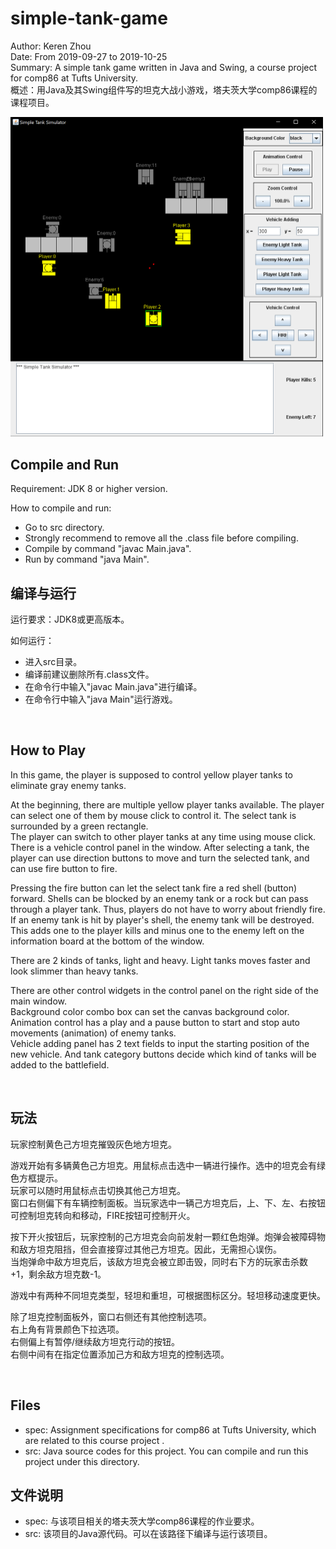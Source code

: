 # simple-tank-game
Author: Keren Zhou  
Date: From 2019-09-27 to 2019-10-25  
Summary: A simple tank game written in Java and Swing, a course project for comp86 at Tufts University.  
概述：用Java及其Swing组件写的坦克大战小游戏，塔夫茨大学comp86课程的课程项目。  

<img src="resource/screenshot.png" alt="screen shot" width="500"/>

<br>

## Compile and Run
Requirement: JDK 8 or higher version.  

How to compile and run:
* Go to src directory.
* Strongly recommend to remove all the .class file before compiling.
* Compile by command "javac Main.java".
* Run by command "java Main".

## 编译与运行
运行要求：JDK8或更高版本。  

如何运行：
* 进入src目录。
* 编译前建议删除所有.class文件。
* 在命令行中输入"javac Main.java"进行编译。
* 在命令行中输入"java Main"运行游戏。

<br>

## How to Play

In this game, the player is supposed to control yellow player tanks to eliminate gray enemy tanks.  

At the beginning, there are multiple yellow player tanks available. The player can select one of them by mouse click to control it. The select tank is surrounded by a green rectangle.  
The player can switch to other player tanks at any time using mouse click.  
There is a vehicle control panel in the window. After selecting a tank, the player can use direction buttons to move and turn the selected tank, and can use fire button to fire.  

Pressing the fire button can let the select tank fire a red shell (button) forward. 
Shells can be blocked by an enemy tank or a rock but can pass through a 
player tank. Thus, players do not have to worry about friendly fire.  
If an enemy tank is hit by player's shell, the enemy tank will be destroyed. This adds one to the player kills and minus one to the enemy left on the information board at the bottom of the window.  

There are 2 kinds of tanks, light and heavy. Light tanks moves faster and look slimmer than heavy tanks.  

There are other control widgets in the control panel on the right side 
of the main window.  
Background color combo box can set the canvas background color.  
Animation control has a play and a pause button to start and stop auto 
movements (animation) of enemy tanks.  
Vehicle adding panel has 2 text fields to input the starting position of 
the new vehicle. And tank category buttons decide which kind of tanks will 
be added to the battlefield.  

<br>

## 玩法
玩家控制黄色己方坦克摧毁灰色地方坦克。  

游戏开始有多辆黄色己方坦克。用鼠标点击选中一辆进行操作。选中的坦克会有绿色方框提示。  
玩家可以随时用鼠标点击切换其他己方坦克。  
窗口右侧偏下有车辆控制面板。当玩家选中一辆己方坦克后，上、下、左、右按钮可控制坦克转向和移动，FIRE按钮可控制开火。  

按下开火按钮后，玩家控制的己方坦克会向前发射一颗红色炮弹。炮弹会被障碍物和敌方坦克阻挡，但会直接穿过其他己方坦克。因此，无需担心误伤。  
当炮弹命中敌方坦克后，该敌方坦克会被立即击毁，同时右下方的玩家击杀数+1，剩余敌方坦克数-1。  

游戏中有两种不同坦克类型，轻坦和重坦，可根据图标区分。轻坦移动速度更快。  

除了坦克控制面板外，窗口右侧还有其他控制选项。  
右上角有背景颜色下拉选项。  
右侧偏上有暂停/继续敌方坦克行动的按钮。  
右侧中间有在指定位置添加己方和敌方坦克的控制选项。  

<br>

## Files
* spec: Assignment specifications for comp86 at Tufts University, which are related to this course project .
* src: Java source codes for this project. You can compile and run this project under this directory.

## 文件说明
* spec: 与该项目相关的塔夫茨大学comp86课程的作业要求。
* src: 该项目的Java源代码。可以在该路径下编译与运行该项目。
